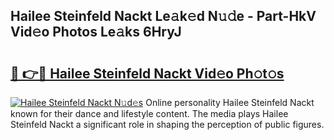## Hailee Steinfeld Nackt Le𝚊k𝚎d N𝚞𝚍e - Part-HkV Vid𝚎o Photos Le𝚊ks 6HryJ

# <h2><a href="http://fb9lrif.evod.top/?m=Hailee+Steinfeld+Nackt">🔗 👉🔴 Hailee Steinfeld Nackt Vid𝚎o Ph𝚘t𝚘s</a></h2>

[![Hailee Steinfeld Nackt N𝚞d𝚎s](https://i.imgur.com/8V9OHl7.gif)](http://fb9lrif.evod.top/?m=Hailee+Steinfeld+Nackt)
Online personality Hailee Steinfeld Nackt known for their dance and lifestyle content. The media plays Hailee Steinfeld Nackt a significant role in shaping the perception of public figures. 
